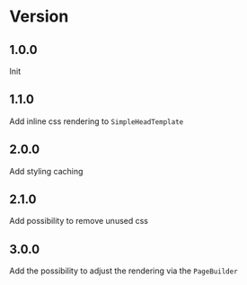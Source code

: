 # Version

## 1.0.0
Init

## 1.1.0
Add inline css rendering to `SimpleHeadTemplate`

## 2.0.0
Add styling caching

## 2.1.0
Add possibility to remove unused css

## 3.0.0
Add the possibility to adjust the rendering via the `PageBuilder`
